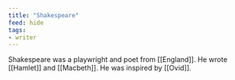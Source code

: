 ```yaml
---
title: "Shakespeare"
feed: hide
tags:
- writer
---
```


Shakespeare was a playwright and poet from [[England]]. He wrote [[Hamlet]] and [[Macbeth]]. He was inspired by [[Ovid]]. 